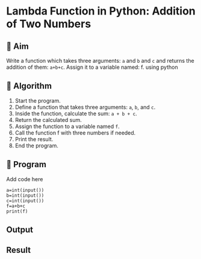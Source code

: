 # Lambda Function in Python: Addition of Two Numbers

## 🎯 Aim
Write a function which takes three arguments: `a` and `b` and `c` and returns the addition of them: `a+b+c`. Assign it to a variable named: f. using python
## 🧠 Algorithm
1. Start the program.
2. Define a function that takes three arguments: `a`, `b`, and `c`.
3. Inside the function, calculate the sum: `a + b + c`.
4. Return the calculated sum.
5. Assign the function to a variable named `f`.
6. Call the function f with three numbers if needed.
7. Print the result.
8. End the program.



## 🧾 Program
Add code here
```
a=int(input())
b=int(input())
c=int(input())
f=a+b+c
print(f)
```
## Output

## Result

